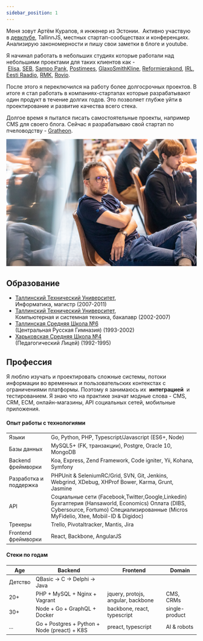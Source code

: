 ```yaml
---
sidebar_position: 1
---
```


Меня зовут Артём Курапов, я инженер из Эстонии. 
Активно участвую в [девклубе](http://devclub.eu/), TallinnJS, местных стартап-сообществах и конференциях.
Анализирую закономерности и пишу свои заметки в блоге и youtube.

Я начинал работать в небольших студиях которые работали над небольшими проектами для таких клиентов как - [Elisa](http://www.elisa.ee/), [SEB](http://www.seb.ee/), [Sampo Pank](http://www.sampopank.ee/), [Postimees](http://postimees.ee/), [GlaxoSmithKline](http://gsk.ee/), [Reformierakond](http://www.reform.ee/), [IRL](http://www.irl.ee/), [Eesti Raadio](http://www.err.ee/), [RMK](http://rmk.ee/), [Rovio](http://rovio.com/). 

После этого я переключился на работу более долгосрочных проектов. В итоге я стал работать в компаниях-стартапах которые разрабатывают один продукт в течение долгих годов. Это позволяет глубже уйти в проектирование и развитие качества всего стека. 

Долгое время я пытался писать самостоятельные проекты, например CMS для своего блога. 
Сейчас я разрабатываю свой стартап по пчеловодству - [Gratheon](http://gratheon.com/).

![](img/453313974_10161913384892973_412011336903824679_n.jpg)

## Образование

- [Таллинский Технический Университет](http://ttu.ee/),  
    Информатика, магистр (2007-2011)
- [Таллинский Технический Университет](http://ttu.ee/),  
    Компьютерная и системная техника, бакалавр (2002-2007)
- [Таллинская Средняя Школа №6  
    ](http://www.kvg.tln.edu.ee/)(Центральная Русская Гимназия) (1993-2002)
- [Харьковская Средняя Школа №4  
    ](http://lyceum4.edu.kh.ua/)(Педагогический Лицей) (1992-1995)

## Профессия

Я люблю изучать и проектировать сложные системы, потоки информации во временных и пользовательских контекстах с ограничениями платформы. Поэтому я занимаюсь их  ****интеграцией****  и тестированием. Я знаю что на практике значат модные слова - CMS, CRM, ECM, онлайн-магазины, API социальных сетей, мобильные приложения.

#### Опыт работы с технологиями

|                        |  |
| ---------------------- | -------- |
| Языки                  | Go, Python, PHP, Typescript/Javascript (ES6+, Node) |
| Базы данных            | MySQL5+ (FK, транзакции), Postgre, Oracle 10, MongoDB                                                                                                                                       |
| Backend фреймворки     | Koa, Express, Zend Framework, Code igniter, Yii, Kohana, Symfony                                                                                                                            |
| Разработка и поддержка | PHPUnit & SeleniumRC/Grid, SVN, Git, Jenkins, Webgrind, XDebug, XHProf Bower, Karma, Grunt, Jasmine                                                                                         |
| API                    | Социальные сети (Facebook,Twitter,Google,Linkedin) Бухгалтерия (Hansaworld, Economics) Оплата (DIBS, Cybersource, Fortumo) Специализированные (Micros MyFidelio, Xtee, Mobiil-ID & Digidoc) |
| Трекеры                | Trello, Pivotaltracker, Mantis, Jira                                                                                                                                                        |
| Frontend фреймворки    | React, Backbone, AngularJS                                                                                                                                                                  |

#### Стеки по годам

| Age     | Backend                                      | Frontend                           | Domain         |
| ------- | -------------------------------------------- | ---------------------------------- | -------------- |
| Детство | QBasic -> C -> Delphi -> Java                |                                    |                |
| 20+     | PHP + MySQL + Nginx + Vagrant                | jquery, protojs, angular, backbone | CMS, CRMs      |
| 30+     | Node + Go + GraphQL + Docker                 | backbone, react, typescript        | single-product |
| ...     | Go + Postgres + Python + Node (preact) + K8S | preact, typescript                 | AI & robots    |

